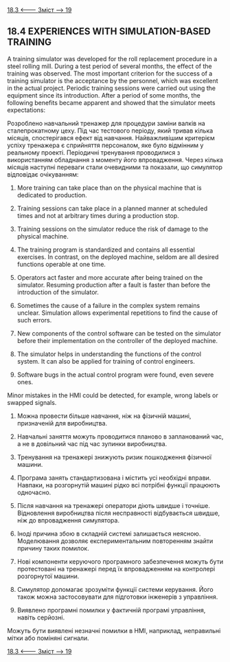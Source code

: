 [18.3 <--- ](18_3.md) [   Зміст   ](README.md) [--> 19](19.md)

## 18.4 EXPERIENCES WITH SIMULATION-BASED TRAINING

A training simulator was developed for the roll replacement procedure in a steel rolling mill. During a test period of several months, the effect of the training was observed. The most important criterion for the success of a training simulator is the acceptance by the personnel, which was excellent in the actual project. Periodic training sessions were carried out using the equipment since its introduction. After a period of some months, the following benefits became apparent and showed that the simulator meets expectations:

Розроблено навчальний тренажер для процедури заміни валків на сталепрокатному цеху. Під час тестового періоду, який тривав кілька місяців, спостерігався ефект від навчання. Найважливішим критерієм успіху тренажера є сприйняття персоналом, яке було відмінним у реальному проекті. Періодичні тренування проводилися з використанням обладнання з моменту його впровадження. Через кілька місяців наступні переваги стали очевидними та показали, що симулятор відповідає очікуванням:

1.   More training can take place than on the physical machine that is dedicated to production.

2.   Training sessions can take place in a planned manner at scheduled times and not at arbitrary times during a production stop.

3.   Training sessions on the simulator reduce the risk of damage to the physical machine.

4.   The training program is standardized and contains all essential exercises. In contrast, on the deployed machine, seldom are all desired functions operable at one time.

5.   Operators act faster and more accurate after being trained on the simulator. Resuming production after a fault is faster than before the introduction of the simulator.

6.   Sometimes the cause of a failure in the complex system remains unclear. Simulation allows experimental repetitions to find the cause of such errors.

7.   New components of the control software can be tested on the simulator before their implementation on the controller of the deployed machine.

8.   The simulator helps in understanding the functions of the control system. It can also be applied for training of control engineers.

9.   Software bugs in the actual control program were found, even severe ones.

Minor mistakes in the HMI could be detected, for example, wrong labels or swapped signals.

1. Можна провести більше навчання, ніж на фізичній машині, призначеній для виробництва.

2. Навчальні заняття можуть проводитися планово в запланований час, а не в довільний час під час зупинки виробництва.

3. Тренування на тренажері знижують ризик пошкодження фізичної машини.

4. Програма занять стандартизована і містить усі необхідні вправи. Навпаки, на розгорнутій машині рідко всі потрібні функції працюють одночасно.

5. Після навчання на тренажері оператори діють швидше і точніше. Відновлення виробництва після несправності відбувається швидше, ніж до впровадження симулятора.

6. Іноді причина збою в складній системі залишається неясною. Моделювання дозволяє експериментальним повторенням знайти причину таких помилок.

7. Нові компоненти керуючого програмного забезпечення можуть бути протестовані на тренажері перед їх впровадженням на контролері розгорнутої машини.

8. Симулятор допомагає зрозуміти функції системи керування. Його також можна застосовувати для підготовки інженерів з управління.

9. Виявлено програмні помилки у фактичній програмі управління, навіть серйозні.

Можуть бути виявлені незначні помилки в HMI, наприклад, неправильні мітки або поміняні сигнали.

[18.3 <--- ](18_3.md) [   Зміст   ](README.md) [--> 19](19.md)